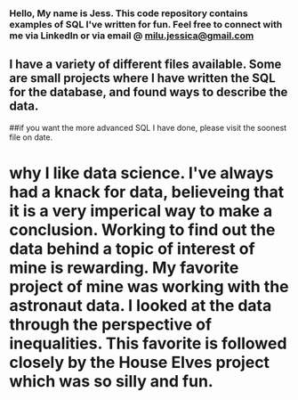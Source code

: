 ### Hello, My name is Jess. This code repository contains examples of SQL I've written for fun. Feel free to connect with me via LinkedIn or via email @ milu.jessica@gmail.com

## I have a variety of different files available. Some are small projects where I have written the SQL for the database, and found ways to describe the data.
##if you want the more advanced SQL I have done, please visit the soonest file on date. 

# why I like data science. I've always had a knack for data, believeing that it is a very imperical way to make a conclusion. Working to find out the data behind a topic of interest of mine is rewarding. My favorite project of mine was working with the astronaut data. I looked at the data through the perspective of inequalities. This favorite is followed closely by the House Elves project which was so silly and fun. 


